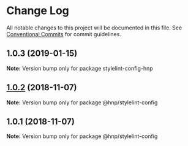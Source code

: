 # Change Log

All notable changes to this project will be documented in this file.
See [Conventional Commits](https://conventionalcommits.org) for commit guidelines.

## 1.0.3 (2019-01-15)

**Note:** Version bump only for package stylelint-config-hnp

## [1.0.2](https://github.com/MechanicalHuman/hnp-utilities/compare/@hnp/stylelint-config@1.0.1...@hnp/stylelint-config@1.0.2) (2018-11-07)

**Note:** Version bump only for package @hnp/stylelint-config

## 1.0.1 (2018-11-07)

**Note:** Version bump only for package @hnp/stylelint-config
